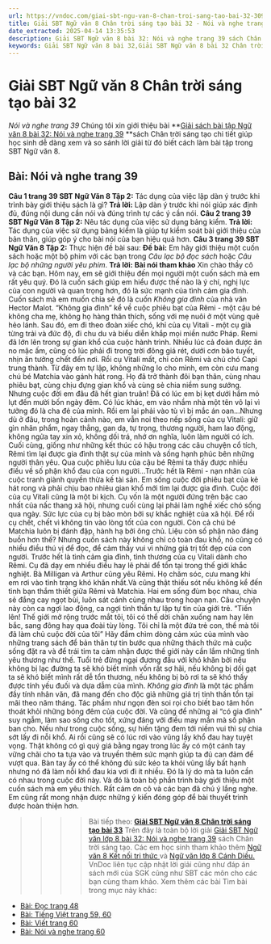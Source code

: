 ```yaml
---
url: https://vndoc.com/giai-sbt-ngu-van-8-chan-troi-sang-tao-bai-32-309541
title: Giải SBT Ngữ văn 8 Chân trời sáng tạo bài 32 - Nói và nghe trang 39 - VnDoc.com
date_extracted: 2025-04-14 13:35:53
description: Giải SBT Ngữ văn 8 bài 32: Nói và nghe trang 39 sách Chân trời sáng tạo có đáp án chi tiết cho các bạn cùng tham khảo.
keywords: Giải SBT Ngữ văn 8 bài 32,Giải SBT Ngữ văn 8 bài 32 Chân trời sáng tạo,Giải sách bài tập Ngữ văn CTST lớp 8,Ngữ văn lớp 8 Chân trời sáng tạo,giải bài tập ngữ văn lớp 8,bài Nói và nghe trang 39,giải SBT ngữ văn 8 CTST trang 39
---
```


# Giải SBT Ngữ văn 8 Chân trời sáng tạo bài 32
 _Nói và nghe trang 39_
Chúng tôi xin giới thiệu bài **[Giải sách bài tập Ngữ văn 8 bài 32: Nói và nghe trang 39](<https://vndoc.com/giai-sbt-ngu-van-8-chan-troi-sang-tao-bai-32-309541>) **sách Chân trời sáng tạo chi tiết giúp học sinh dễ dàng xem và so sánh lời giải từ đó biết cách làm bài tập trong SBT Ngữ văn 8.
## **Bài: Nói và nghe trang 39**
**Câu 1 trang 39 SBT Ngữ Văn 8 Tập 2:** Tác dụng của việc lập dàn ý trước khi trình bày giới thiệu sách là gì?
**Trả lời:**
Lập dàn ý trước khi nói giúp xác định đủ, đúng nội dung cần nói và đúng trình tự các ý cần nói.
**Câu 2 trang 39 SBT Ngữ Văn 8 Tập 2:** Nêu tác dụng của việc sử dụng bảng kiểm.
**Trả lời:**
Tác dụng của việc sử dụng bảng kiểm là giúp tự kiểm soát bài giới thiệu của bản thân, giúp góp ý cho bài nói của bạn hiệu quả hơn.
**Câu 3 trang 39 SBT Ngữ Văn 8 Tập 2:** Thực hiện đề bài sau:
**Đề bài:** Em hãy giới thiệu một cuốn sách hoặc một bộ phim với các bạn trong _Câu lạc bộ đọc sách_ hoặc _Câu lạc bộ những người yêu phim_.
**Trả lời:**
**Bài nói tham khảo**
Xin chào thầy cô và các bạn. Hôm nay, em sẽ giới thiệu đến mọi người một cuốn sách mà em rất yêu quý. Đó là cuốn sách giúp em hiểu được thế nào là ý chí, nghị lực của con người và quan trọng hơn, đó là sức mạnh của tình cảm gia đình. Cuốn sách mà em muốn chia sẻ đó là cuốn _Không gia đình_ của nhà văn Hector Malot.
“Không gia đình” kể về cuộc phiêu bạt của Rêmi - một cậu bé không cha mẹ, không họ hàng thân thích, sống với mẹ nuôi ở một vùng quê hẻo lánh. Sau đó, em đi theo đoàn xiếc chó, khỉ của cụ Vitali - một cụ già từng trải và đức độ, đi chu du và biểu diễn khắp mọi miền nước Pháp. Remi đã lớn lên trong sự gian khổ của cuộc hành trình. Nhiều lúc cả đoàn được ăn no mặc ấm, cũng có lúc phải đi trong trời đông giá rét, dưới cơn bão tuyết, nhịn ăn tưởng chết đến nơi. Rồi cụ Vitali mất, chỉ còn Rêmi và chú chó Capi trung thành. Từ đây em tự lập, không những lo cho mình, em còn cưu mang chú bé Matchia vào gánh hát rong. Họ đã trở thành đôi bạn thân, cùng nhau phiêu bạt, cùng chịu đựng gian khổ và cùng sẻ chia niềm sung sướng. Nhưng cuộc đời em đâu đã hết gian truân\! Đã có lúc em bị kẹt dưới hầm mỏ lụt đến mười bốn ngày đêm. Có lúc khác, em vào nhầm nhà một tên vô lại vì tưởng đó là cha đẻ của mình. Rồi em lại phải vào tù vì bị mắc án oan...Nhưng dù ở đâu, trong hoàn cảnh nào, em vẫn noi theo nếp sống của cụ Vitali: giữ gìn nhân phẩm, ngay thẳng, gan dạ, tự trọng, thương người, ham lao động, không ngửa tay xin xỏ, không dối trá, nhớ ơn nghĩa, luôn làm người có ích. Cuối cùng, giống như những kết thúc có hậu trong các câu chuyện cổ tích, Rêmi tìm lại được gia đình thật sự của mình và sống hạnh phúc bên những người thân yêu.
Qua cuộc phiêu lưu của cậu bé Rêmi ta thấy được nhiều điều về số phận khổ đau của con người...Trước hết là Rêmi - nạn nhân của cuộc tranh giành quyền thừa kế tài sản. Em sống cuộc đời phiêu bạt của kẻ hát rong và phải chịu bao nhiêu gian khổ mới tìm lại được gia đình. Cuộc đời của cụ Vitali cũng là một bi kịch. Cụ vốn là một người đứng trên bậc cao nhất của nấc thang xã hội, nhưng cuối cùng lại phải làm nghề xiếc chó sống qua ngày. Sức lực của cụ bị bào mòn bởi sự khắc nghiệt của xã hội. Để rồi cụ chết, chết vì không tin vào lòng tốt của con người. Còn cả chú bé Matchia luôn bị đánh đập, hành hạ bởi ông chủ. Liệu còn số phận nào đáng buồn hơn thế? Nhưng cuốn sách này không chỉ có toàn đau khổ, nó cũng có nhiều điều thú vị để đọc, để cảm thấy vui vì những giá trị tốt đẹp của con người. Trước hết là tình cảm gia đình, tình thương của cụ Vitali dành cho Rêmi. Cụ đã dạy em nhiều điều hay lẽ phải để tồn tại trong thế giới khắc nghiệt. Bà Milligan và Arthur cũng yêu Rêmi. Họ chăm sóc, cưu mang khi em rơi vào tình trạng khó khăn nhất.Và cũng thật thiếu sót nếu không kể đến tình bạn thắm thiết giữa Rêmi và Matchia. Hai em sống đùm bọc nhau, chia sẻ đắng cay ngọt bùi, luôn sát cánh cùng nhau trong hoạn nạn. Câu chuyện này còn ca ngợi lao động, ca ngợi tinh thần tự lập tự tin của giới trẻ.
“Tiến lên\! Thế giới mở rộng trước mắt tôi, tôi có thể dời chân xuống nam hay lên bắc, sang đông hay qua đoài tùy lòng.
Tôi chỉ là một đứa trẻ con, thế mà tôi đã làm chủ cuộc đời của tôi”
Hãy đắm chìm dòng cảm xúc của mình vào những trang sách để bản thân tự tin bước qua những thách thức mà cuộc sống đặt ra và để trái tim ta cảm nhận được thế giới này cần lắm những tình yêu thương như thế. Tuổi trẻ đừng ngại đương đầu với khó khăn bởi nếu không bị lạc đường ta sẽ khó biết mình vốn rất sợ hãi, nếu không bị dối gạt ta sẽ khó biết mình rất dễ tổn thương, nếu không bị bỏ rơi ta sẽ khó thấy được tính yếu đuối và dựa dẫm của mình. _Không gia đình_ là một tác phẩm đầy tính nhân văn, đã mang đến cho độc giả những giá trị tinh thần tồn tại mãi theo năm tháng. Tác phẩm như ngọn đèn soi rọi cho biết bao tâm hồn thoát khỏi những bóng đêm của cuộc đời. Và cũng để những ai “có gia đình” suy ngẫm, làm sao sống cho tốt, xứng đáng với điều may mắn mà số phận ban cho.
Nếu như trong cuộc sống, sự hiến tặng đem tới niềm vui thì sự chia sớt lấy đi nỗi khổ. Ai rồi cũng sẽ có lúc rơi vào vũng lầy khổ đau hay tuyệt vọng. Thật không có gì quý giá bằng ngay trong lúc ấy có một cánh tay vững chãi cho ta tựa vào và truyền thêm sức mạnh giúp ta đủ can đảm để vượt qua. Bàn tay ấy có thể không đủ sức kéo ta khỏi vũng lầy bất hạnh nhưng nó đã làm nỗi khổ đau kia vơi đi ít nhiều. Đó là lý do mà ta luôn cần có nhau trong cuộc đời này.
Và đó là toàn bộ phần trình bày giới thiệu một cuốn sách mà em yêu thích. Rất cảm ơn cô và các bạn đã chú ý lắng nghe. Em cũng rất mong nhận được những ý kiến đóng góp để bài thuyết trình được hoàn thiện hơn.
>>>> Bài tiếp theo: **[Giải SBT Ngữ văn 8 Chân trời sáng tạo bài 33](<https://vndoc.com/giai-sbt-ngu-van-8-chan-troi-sang-tao-bai-33-309552>)**
Trên đây là toàn bộ lời giải [Giải SBT Ngữ văn lớp 8 bài 32: Nói và nghe trang 39](<https://vndoc.com/giai-sbt-ngu-van-8-chan-troi-sang-tao-bai-32-309541>) sách Chân trời sáng tạo. Các em học sinh tham khảo thêm [Ngữ văn 8 Kết nối tri thức ](<https://vndoc.com/ngu-van-8-ket-noi-tri-thuc>)và [Ngữ văn lớp 8 Cánh Diều.](<https://vndoc.com/ngu-van-8-canh-dieu>) VnDoc liên tục cập nhật lời giải cũng như đáp án sách mới của SGK cũng như SBT các môn cho các bạn cùng tham khảo.
Xem thêm các bài Tìm bài trong mục này khác:
  * [Bài: Đọc trang 48](</giai-sbt-ngu-van-8-chan-troi-sang-tao-bai-33-309552>)
  * [Bài: Tiếng Việt trang 59, 60](</giai-sbt-ngu-van-8-chan-troi-sang-tao-bai-34-309561>)
  * [Bài: Viết trang 60](</giai-sbt-ngu-van-8-chan-troi-sang-tao-bai-35-309563>)
  * [Bài: Nói và nghe trang 60](</giai-sbt-ngu-van-8-chan-troi-sang-tao-bai-36-309567>)

